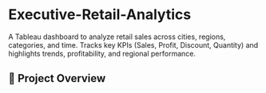 # Executive-Retail-Analytics
A Tableau dashboard to analyze retail sales across cities, regions, categories, and time. Tracks key KPIs (Sales, Profit, Discount, Quantity) and highlights trends, profitability, and regional performance.
## 📌 Project Overview  
